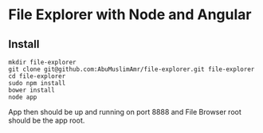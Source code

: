 # File Explorer with Node and Angular

## Install
```
mkdir file-explorer
git clone git@github.com:AbuMuslimAmr/file-explorer.git file-explorer
cd file-explorer
sudo npm install
bower install
node app
```

App then should be up and running on port 8888
and File Browser root should be the app root.
